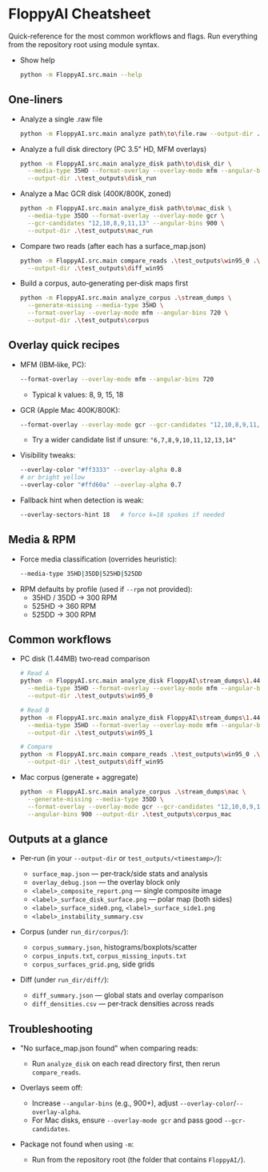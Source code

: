 # FloppyAI Cheatsheet

Quick-reference for the most common workflows and flags. Run everything from the repository root using module syntax.

- Show help
  ```bash
  python -m FloppyAI.src.main --help
  ```

## One‑liners

- Analyze a single .raw file
  ```bash
  python -m FloppyAI.src.main analyze path\to\file.raw --output-dir .\test_outputs\single
  ```

- Analyze a full disk directory (PC 3.5" HD, MFM overlays)
  ```bash
  python -m FloppyAI.src.main analyze_disk path\to\disk_dir \
    --media-type 35HD --format-overlay --overlay-mode mfm --angular-bins 720 \
    --output-dir .\test_outputs\disk_run
  ```

- Analyze a Mac GCR disk (400K/800K, zoned)
  ```bash
  python -m FloppyAI.src.main analyze_disk path\to\mac_disk \
    --media-type 35DD --format-overlay --overlay-mode gcr \
    --gcr-candidates "12,10,8,9,11,13" --angular-bins 900 \
    --output-dir .\test_outputs\mac_run
  ```

- Compare two reads (after each has a surface_map.json)
  ```bash
  python -m FloppyAI.src.main compare_reads .\test_outputs\win95_0 .\test_outputs\win95_1 \
    --output-dir .\test_outputs\diff_win95
  ```

- Build a corpus, auto‑generating per‑disk maps first
  ```bash
  python -m FloppyAI.src.main analyze_corpus .\stream_dumps \
    --generate-missing --media-type 35HD \
    --format-overlay --overlay-mode mfm --angular-bins 720 \
    --output-dir .\test_outputs\corpus
  ```

## Overlay quick recipes

- MFM (IBM‑like, PC):
  ```bash
  --format-overlay --overlay-mode mfm --angular-bins 720
  ```
  - Typical k values: 8, 9, 15, 18

- GCR (Apple Mac 400K/800K):
  ```bash
  --format-overlay --overlay-mode gcr --gcr-candidates "12,10,8,9,11,13" --angular-bins 900
  ```
  - Try a wider candidate list if unsure: `"6,7,8,9,10,11,12,13,14"`

- Visibility tweaks:
  ```bash
  --overlay-color "#ff3333" --overlay-alpha 0.8
  # or bright yellow
  --overlay-color "#ffd60a" --overlay-alpha 0.7
  ```

- Fallback hint when detection is weak:
  ```bash
  --overlay-sectors-hint 18   # force k=18 spokes if needed
  ```

## Media & RPM

- Force media classification (overrides heuristic):
  ```bash
  --media-type 35HD|35DD|525HD|525DD
  ```
- RPM defaults by profile (used if `--rpm` not provided):
  - 35HD / 35DD → 300 RPM
  - 525HD → 360 RPM
  - 525DD → 300 RPM

## Common workflows

- PC disk (1.44MB) two‑read comparison
  ```bash
  # Read A
  python -m FloppyAI.src.main analyze_disk FloppyAI\stream_dumps\1.44\win95boot\0 \
    --media-type 35HD --format-overlay --overlay-mode mfm --angular-bins 720 \
    --output-dir .\test_outputs\win95_0

  # Read B
  python -m FloppyAI.src.main analyze_disk FloppyAI\stream_dumps\1.44\win95boot\1 \
    --media-type 35HD --format-overlay --overlay-mode mfm --angular-bins 720 \
    --output-dir .\test_outputs\win95_1

  # Compare
  python -m FloppyAI.src.main compare_reads .\test_outputs\win95_0 .\test_outputs\win95_1 \
    --output-dir .\test_outputs\diff_win95
  ```

- Mac corpus (generate + aggregate)
  ```bash
  python -m FloppyAI.src.main analyze_corpus .\stream_dumps\mac \
    --generate-missing --media-type 35DD \
    --format-overlay --overlay-mode gcr --gcr-candidates "12,10,8,9,11,13" \
    --angular-bins 900 --output-dir .\test_outputs\corpus_mac
  ```

## Outputs at a glance

- Per‑run (in your `--output-dir` or `test_outputs/<timestamp>/`):
  - `surface_map.json` — per‑track/side stats and analysis
  - `overlay_debug.json` — the overlay block only
  - `<label>_composite_report.png` — single composite image
  - `<label>_surface_disk_surface.png` — polar map (both sides)
  - `<label>_surface_side0.png`, `<label>_surface_side1.png`
  - `<label>_instability_summary.csv`

- Corpus (under `run_dir/corpus/`):
  - `corpus_summary.json`, histograms/boxplots/scatter
  - `corpus_inputs.txt`, `corpus_missing_inputs.txt`
  - `corpus_surfaces_grid.png`, side grids

- Diff (under `run_dir/diff/`):
  - `diff_summary.json` — global stats and overlay comparison
  - `diff_densities.csv` — per‑track densities across reads

## Troubleshooting

- "No surface_map.json found" when comparing reads:
  - Run `analyze_disk` on each read directory first, then rerun `compare_reads`.

- Overlays seem off:
  - Increase `--angular-bins` (e.g., 900+), adjust `--overlay-color`/`--overlay-alpha`.
  - For Mac disks, ensure `--overlay-mode gcr` and pass good `--gcr-candidates`.

- Package not found when using `-m`:
  - Run from the repository root (the folder that contains `FloppyAI/`).
